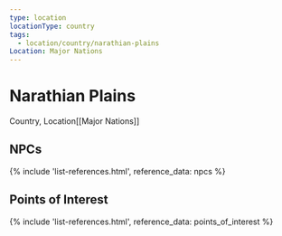 ```yaml
---
type: location
locationType: country
tags:
  - location/country/narathian-plains
Location: Major Nations
---
```


# Narathian Plains
Country, <span class="dataview inline-field"><span class="inline-field-key">Location</span><span class="inline-field-value">[[Major Nations]]</span></span>

## NPCs

{% include 'list-references.html', reference_data: npcs %}

## Points of Interest

{% include 'list-references.html', reference_data: points_of_interest %}
